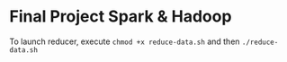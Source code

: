 # Final Project Spark & Hadoop

To launch reducer, execute `chmod +x reduce-data.sh` and then `./reduce-data.sh`
